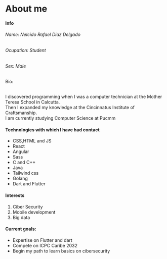 # About me

<h4> Info </h4>
<h6> Name: Nelcido Rafael Diaz Delgado </h6>
<h6> Ocupation: Student</h6>
<h6> Sex: Male</h6

<h4>Bio:</h4>

<p>
<br/>I discovered programming when I was a computer technician at the Mother Teresa School in Calcutta.<br/>
Then I expanded my knowledge at the Cincinnatus Institute of Craftsmanship. <br/>
I am currently studying Computer Science at Pucmm
</p>

<h4>Technologies with which I have had contact</h4>
<ul>
 <li>CSS,HTML and JS</li>
 <li>React</li>
 <li>Angular</li>
 <li>Sass</li>
 <li>C and C++</li>
 <li>Java</li>
 <li>Tailwind css</li>
 <li>Golang</li>
 <li>Dart and Flutter </li>
</ul>

<h4>Interests</h4>
<ol>
  <li>Ciber Security</li>
  <li>Mobile development </li>
  <li>Big data </li>
 </ol>
 
 <h4>Current goals:</h4>
  <ul>
   <li> Expertise on Flutter and dart </li>
   <li> Compete on ICPC Caribe 2032 </li>
   <li> Begin my path to learn basics on cibersecurity </li>
  </ul>
